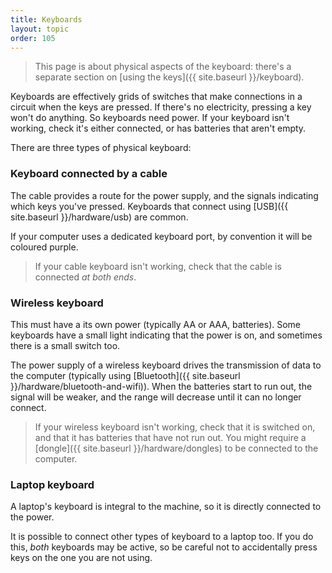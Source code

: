 ```yaml
---
title: Keyboards
layout: topic
order: 105
---
```


> This page is about physical aspects of the keyboard: there's a separate
> section on [using the keys]({{ site.baseurl }}/keyboard).

Keyboards are effectively grids of switches that make connections in a
circuit when the keys are pressed. If there's no electricity, pressing a key
won't do anything. So keyboards need power. If your keyboard isn't working,
check it's either connected, or has batteries that aren't empty.

There are three types of physical keyboard:

### Keyboard connected by a cable

The cable provides a route for the power supply, and the signals indicating
which keys you've pressed. Keyboards that connect using
[USB]({{ site.baseurl }}/hardware/usb) are common.

If your computer uses a dedicated keyboard port, by convention it will be
coloured purple. 

> If your cable keyboard isn't working, check that the cable is connected
> _at both ends_. 

### Wireless keyboard

This must have a its own power (typically AA or AAA,  batteries).
Some keyboards have a small light indicating that the power is on, and
sometimes there is a small switch too.

The power supply of a wireless keyboard drives the transmission of data to the
computer (typically using [Bluetooth]({{ site.baseurl }}/hardware/bluetooth-and-wifi)).
When the batteries start to run out, the signal will be weaker, and the range
will decrease until it can no longer connect.

> If your wireless keyboard isn't working, check that it is switched on, and
> that it has batteries that have not run out. You might require a
> [dongle]({{ site.baseurl }}/hardware/dongles) to be connected to the
> computer.

   
### Laptop keyboard

A laptop's keyboard is integral to the machine, so it is directly connected
to the power.

It is possible to connect other types of keyboard to a laptop too. If you do
this, _both_ keyboards may be active, so be careful not to accidentally press
keys on the one you are not using.


